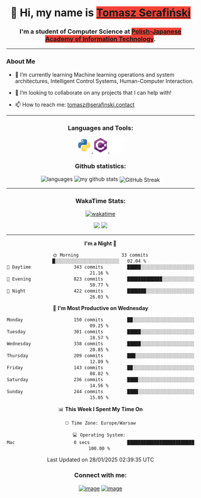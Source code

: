 <h1 align="center">👋 Hi, my name is <a href="https://serafinski.contact" style="background-color: #f44336"> Tomasz Serafiński </a></h1>
<h3 align="center"> I'm a student of Computer Science at <a href="https://www.pja.edu.pl/en" style="background-color: #f44336">Polish-Japanese Academy of Information Technology</a>.</h3>

---

### About Me
<!-- <img align="right" width=200px height=200px src="https://24.media.tumblr.com/25ec1da1ceb3d8c59ff61abda466e66d/tumblr_ms7532YHD61sfs2qco1_500.gif"/> -->

- 🌱 I’m currently learning Machine learning operations and system architectures, Intelligent Control Systems, Human-Computer Interaction.

- 💞️ I’m looking to collaborate on any projects that I can help with!

- 📫 How to reach me: tomasz@serafinski.contact

---

<h3 align="center">Languages and Tools:</h3>

<p align="center">
  <a href="https://www.python.org/" target="_blank"> 
    <img src="https://github.com/devicons/devicon/blob/master/icons/python/python-original.svg" alt="python" width="40" height="40"/> 
  </a>
 <a href="https://learn.microsoft.com/dotnet/csharp/" target="_blank"> 
    <img src="https://github.com/devicons/devicon/blob/master/icons/csharp/csharp-original.svg" alt="csharp" width="40" height="40"/> 
  </a>
  <a href="https://github.com/" target="_blank"> 
    <img src="src/GitHub-Mark-Light-120px-plus.png" alt="github" width="40" height="40"/> 
  </a>
</p>



<div align="center">

<h3 align="center">Github statistics: </h3>
  <img height= "150" src="https://github-readme-stats-serafinski.vercel.app/api?username=serafinski&theme=dark&show_icons=true" alt="languages" />
  <img height= "150" src="https://github-readme-stats-serafinski.vercel.app/api/top-langs/?username=serafinski&layout=compact&theme=dark&l&langs_count=10" alt="my github stats" />
  <img align="center" src="https://github-readme-streak-stats.herokuapp.com?user=serafinski&theme=dark" alt="GitHub Streak" />
</div>

---

<h3 align="center">WakaTime Stats:</h3>
<div align="center">

[![wakatime](https://wakatime.com/badge/user/c88d1b82-ebdd-4842-ad45-93f471842103.svg)](https://wakatime.com/@c88d1b82-ebdd-4842-ad45-93f471842103)
</div>

<div align="center">

<img height= "300" src="https://wakatime.com/share/@serafinski/bf0c909e-ff5b-48dc-b5c8-9db0a2a07701.svg"/>
<img height= "300" src="https://wakatime.com/share/@serafinski/5e9cd917-109e-422c-bcd0-62b469b65408.svg"/>

</div>

---
<div align="center">

<!--START_SECTION:waka-->
**I'm a Night 🦉** 

```text
🌞 Morning                33 commits          █░░░░░░░░░░░░░░░░░░░░░░░░   02.04 % 
🌆 Daytime                343 commits         █████░░░░░░░░░░░░░░░░░░░░   21.16 % 
🌃 Evening                823 commits         █████████████░░░░░░░░░░░░   50.77 % 
🌙 Night                  422 commits         ███████░░░░░░░░░░░░░░░░░░   26.03 % 
```
📅 **I'm Most Productive on Wednesday** 

```text
Monday                   150 commits         ██░░░░░░░░░░░░░░░░░░░░░░░   09.25 % 
Tuesday                  301 commits         █████░░░░░░░░░░░░░░░░░░░░   18.57 % 
Wednesday                338 commits         █████░░░░░░░░░░░░░░░░░░░░   20.85 % 
Thursday                 209 commits         ███░░░░░░░░░░░░░░░░░░░░░░   12.89 % 
Friday                   143 commits         ██░░░░░░░░░░░░░░░░░░░░░░░   08.82 % 
Saturday                 236 commits         ████░░░░░░░░░░░░░░░░░░░░░   14.56 % 
Sunday                   244 commits         ████░░░░░░░░░░░░░░░░░░░░░   15.05 % 
```


📊 **This Week I Spent My Time On** 

```text
🕑︎ Time Zone: Europe/Warsaw

💻 Operating System: 
Mac                      0 secs              █████████████████████████   100.00 % 
```


 Last Updated on 28/01/2025 02:39:35 UTC
<!--END_SECTION:waka-->

</div>

<h3 align="center">Connect with me:</h3>
<div align="center">

[![image](https://img.shields.io/badge/LinkedIn-0077B5?style=for-the-badge&logo=linkedin&logoColor=white)](https://www.linkedin.com/in/tomasz-serafinski/)
[![image](https://img.shields.io/badge/Gmail-D14836?style=for-the-badge&logo=gmail&logoColor=white)](mailto:work.serafinski@gmail.com)

</div>
